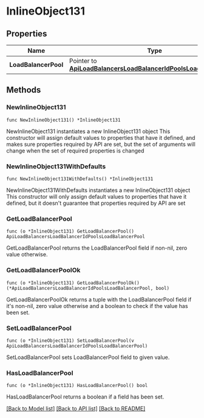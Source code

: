 # InlineObject131

## Properties

Name | Type | Description | Notes
------------ | ------------- | ------------- | -------------
**LoadBalancerPool** | Pointer to [**ApiLoadBalancersLoadBalancerIdPoolsLoadBalancerPool**](_api_load_balancers__loadBalancerId__pools_loadBalancerPool.md) |  | [optional] 

## Methods

### NewInlineObject131

`func NewInlineObject131() *InlineObject131`

NewInlineObject131 instantiates a new InlineObject131 object
This constructor will assign default values to properties that have it defined,
and makes sure properties required by API are set, but the set of arguments
will change when the set of required properties is changed

### NewInlineObject131WithDefaults

`func NewInlineObject131WithDefaults() *InlineObject131`

NewInlineObject131WithDefaults instantiates a new InlineObject131 object
This constructor will only assign default values to properties that have it defined,
but it doesn't guarantee that properties required by API are set

### GetLoadBalancerPool

`func (o *InlineObject131) GetLoadBalancerPool() ApiLoadBalancersLoadBalancerIdPoolsLoadBalancerPool`

GetLoadBalancerPool returns the LoadBalancerPool field if non-nil, zero value otherwise.

### GetLoadBalancerPoolOk

`func (o *InlineObject131) GetLoadBalancerPoolOk() (*ApiLoadBalancersLoadBalancerIdPoolsLoadBalancerPool, bool)`

GetLoadBalancerPoolOk returns a tuple with the LoadBalancerPool field if it's non-nil, zero value otherwise
and a boolean to check if the value has been set.

### SetLoadBalancerPool

`func (o *InlineObject131) SetLoadBalancerPool(v ApiLoadBalancersLoadBalancerIdPoolsLoadBalancerPool)`

SetLoadBalancerPool sets LoadBalancerPool field to given value.

### HasLoadBalancerPool

`func (o *InlineObject131) HasLoadBalancerPool() bool`

HasLoadBalancerPool returns a boolean if a field has been set.


[[Back to Model list]](../README.md#documentation-for-models) [[Back to API list]](../README.md#documentation-for-api-endpoints) [[Back to README]](../README.md)



